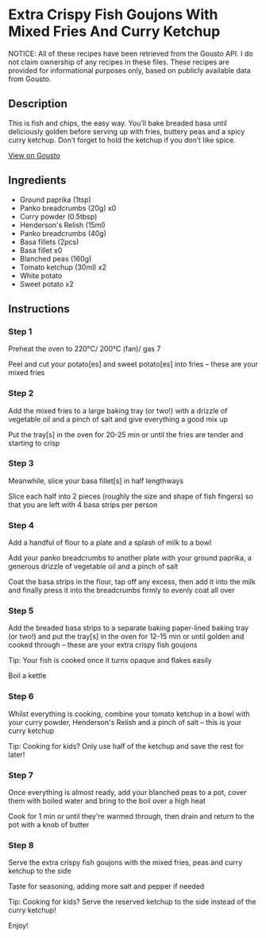 # Extra Crispy Fish Goujons With Mixed Fries And Curry Ketchup

NOTICE: All of these recipes have been retrieved from the Gousto API. I do not claim ownership of any recipes in these files. These recipes are provided for informational purposes only, based on publicly available data from Gousto.

## Description

This is fish and chips, the easy way. You’ll bake breaded basa until deliciously golden before serving up with fries, buttery peas and a spicy curry ketchup. Don’t forget to hold the ketchup if you don’t like spice.


[View on Gousto](https://www.gousto.co.uk/recipes/cookbook/blueys-fish-goujons-with-mixed-fries-and-curry-ketchup)

## Ingredients

- Ground paprika (1tsp)
- Panko breadcrumbs (20g) x0
- Curry powder (0.5tbsp)
- Henderson's Relish (15ml)
- Panko breadcrumbs (40g)
- Basa fillets (2pcs)
- Basa fillet x0
- Blanched peas (160g)
- Tomato ketchup (30ml) x2
- White potato
- Sweet potato x2

## Instructions


### Step 1

Preheat the oven to 220°C/ 200°C (fan)/ gas 7

Peel and cut your potato[es] and sweet potato[es] into fries – these are your mixed fries


### Step 2

Add the mixed fries to a large baking tray (or two!) with a drizzle of vegetable oil and a pinch of salt and give everything a good mix up

Put the tray[s] in the oven for 20-25 min or until the fries are tender and starting to crisp


### Step 3

Meanwhile, slice your basa fillet[s] in half lengthways

Slice each half into 2 pieces (roughly the size and shape of fish fingers) so that you are left with 4 basa strips per person


### Step 4

Add a handful of flour to a plate and a splash of milk to a bowl

Add your panko breadcrumbs to another plate with your ground paprika, a generous drizzle of vegetable oil and a pinch of salt

Coat the basa strips in the flour, tap off any excess, then add it into the milk and finally press it into the breadcrumbs firmly to evenly coat all over


### Step 5

Add the breaded basa strips to a separate baking paper-lined baking tray (or two!) and put the tray[s] in the oven for 12-15 min or until golden and cooked through – these are your extra crispy fish goujons

Tip: Your fish is cooked once it turns opaque and flakes easily

Boil a kettle


### Step 6

Whilst everything is cooking, combine your tomato ketchup in a bowl with your curry powder, Henderson's Relish and a pinch of salt – this is your curry ketchup

<span class="text-danger">Tip: Cooking for kids? Only use half of the ketchup and save the rest for later!</span>


### Step 7

Once everything is almost ready, add your blanched peas to a pot, cover them with boiled water and bring to the boil over a high heat

Cook for 1 min or until they're warmed through, then drain and return to the pot with a knob of butter

### Step 8

Serve the extra crispy fish goujons with the mixed fries, peas and curry ketchup to the side

Taste for seasoning, adding more salt and pepper if needed

<span class="text-danger">Tip: Cooking for kids? Serve the reserved ketchup to the side instead of the curry ketchup!</span>

Enjoy!

